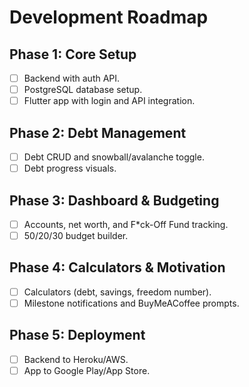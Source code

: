# Development Roadmap

## Phase 1: Core Setup
- [ ] Backend with auth API.
- [ ] PostgreSQL database setup.
- [ ] Flutter app with login and API integration.

## Phase 2: Debt Management
- [ ] Debt CRUD and snowball/avalanche toggle.
- [ ] Debt progress visuals.

## Phase 3: Dashboard & Budgeting
- [ ] Accounts, net worth, and F*ck-Off Fund tracking.
- [ ] 50/20/30 budget builder.

## Phase 4: Calculators & Motivation
- [ ] Calculators (debt, savings, freedom number).
- [ ] Milestone notifications and BuyMeACoffee prompts.

## Phase 5: Deployment
- [ ] Backend to Heroku/AWS.
- [ ] App to Google Play/App Store.